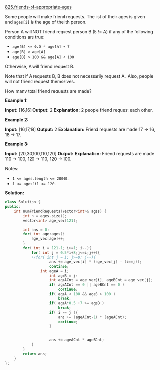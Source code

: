 [825.friends-of-appropriate-ages](https://leetcode.com/problems/friends-of-appropriate-ages/)  

Some people will make friend requests. The list of their ages is given and `ages[i]` is the age of the ith person. 

Person A will NOT friend request person B (B != A) if any of the following conditions are true:

*   `age[B] <= 0.5 * age[A] + 7`
*   `age[B] > age[A]`
*   `age[B] > 100 && age[A] < 100`

Otherwise, A will friend request B.

Note that if A requests B, B does not necessarily request A.  Also, people will not friend request themselves.

How many total friend requests are made?

**Example 1:**

**Input:** \[16,16\]
**Output:** 2
**Explanation:** 2 people friend request each other.

**Example 2:**

**Input:** \[16,17,18\]
**Output:** 2
**Explanation:** Friend requests are made 17 -> 16, 18 -> 17.

**Example 3:**

**Input:** \[20,30,100,110,120\]
**Output:** 
**Explanation:** Friend requests are made 110 -> 100, 120 -> 110, 120 -> 100.

Notes:

*   `1 <= ages.length <= 20000`.
*   `1 <= ages[i] <= 120`.  



**Solution:**  

```cpp
class Solution {
public:
    int numFriendRequests(vector<int>& ages) {
        int n = ages.size();
        vector<int> age_vec(121);
        
        int ans = 0;
        for( int age:ages){
            age_vec[age]++;
        }
        for( int i = 121-1; i>=1; i--){
            for( int j = 0.5*i+8;j<=i;j++){
            //for( int j = i; j>=0; j--){
                    ans += age_vec[i] * (age_vec[j] - (i==j));
                    continue;
                int ageA = i;
                    int ageB = j;
                    int ageACnt = age_vec[i], ageBCnt = age_vec[j];
                    if( ageACnt == 0 || ageBCnt == 0 )
                        continue;
                    if( ageA < 100 && ageB > 100 )
                        break;
                    if( ageA*0.5 +7 >= ageB )
                        break;
                    if( i == j ){
                        ans += (ageACnt-1) * (ageACnt);
                        continue;
                    }
                    
                    
                    ans += ageACnt * ageBCnt;
            }
        }
        return ans;
    }
};
```
      